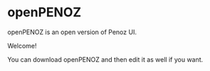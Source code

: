 # openPENOZ
openPENOZ is an open version of Penoz UI.

Welcome!

You can download openPENOZ and then edit it as well if you want.
